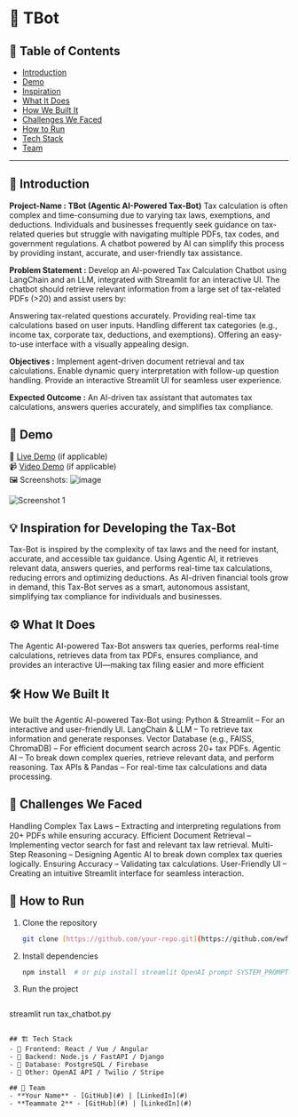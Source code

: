 # 🚀 TBot

## 📌 Table of Contents
- [Introduction](#introduction)
- [Demo](#demo)
- [Inspiration](#inspiration)
- [What It Does](#what-it-does)
- [How We Built It](#how-we-built-it)
- [Challenges We Faced](#challenges-we-faced)
- [How to Run](#how-to-run)
- [Tech Stack](#tech-stack)
- [Team](#team)

---

## 🎯 Introduction
**Project-Name : TBot (Agentic AI-Powered Tax-Bot)**
Tax calculation is often complex and time-consuming due to varying tax laws, exemptions, and deductions. Individuals and businesses frequently seek guidance on tax-related queries but struggle with navigating multiple PDFs, tax codes, and government regulations. A chatbot powered by AI can simplify this process by providing instant, accurate, and user-friendly tax assistance.

**Problem Statement :**
Develop an AI-powered Tax Calculation Chatbot using LangChain and an LLM, integrated with Streamlit for an interactive UI. The chatbot should retrieve relevant information from a large set of tax-related PDFs (>20) and assist users by:

Answering tax-related questions accurately.
Providing real-time tax calculations based on user inputs.
Handling different tax categories (e.g., income tax, corporate tax, deductions, and exemptions).
Offering an easy-to-use interface with a visually appealing design.

**Objectives :**
Implement agent-driven document retrieval and tax calculations.
Enable dynamic query interpretation with follow-up question handling.
Provide an interactive Streamlit UI for seamless user experience.

**Expected Outcome :**
An AI-driven tax assistant that automates tax calculations, answers queries accurately, and simplifies tax compliance.

## 🎥 Demo
🔗 [Live Demo](#) (if applicable)  
📹 [Video Demo](#) (if applicable)  
🖼️ Screenshots:
![image](https://github.com/user-attachments/assets/bdf599e6-a317-446f-976f-f5f223510ab9)


![Screenshot 1](link-to-image)

## 💡 Inspiration for Developing the Tax-Bot

Tax-Bot is inspired by the complexity of tax laws and the need for instant, accurate, and accessible tax guidance. Using Agentic AI, it retrieves relevant data, answers queries, and performs real-time tax calculations, reducing errors and optimizing deductions. As AI-driven financial tools grow in demand, this Tax-Bot serves as a smart, autonomous assistant, simplifying tax compliance for individuals and businesses.

## ⚙️ What It Does
The Agentic AI-powered Tax-Bot answers tax queries, performs real-time calculations, retrieves data from tax PDFs, ensures compliance, and provides an interactive UI—making tax filing easier and more efficient

## 🛠️ How We Built It
We built the Agentic AI-powered Tax-Bot using:
Python & Streamlit – For an interactive and user-friendly UI.
LangChain & LLM – To retrieve tax information and generate responses.
Vector Database (e.g., FAISS, ChromaDB) – For efficient document search across 20+ tax PDFs.
Agentic AI – To break down complex queries, retrieve relevant data, and perform reasoning.
Tax APIs & Pandas – For real-time tax calculations and data processing.

## 🚧 Challenges We Faced
Handling Complex Tax Laws – Extracting and interpreting regulations from 20+ PDFs while ensuring accuracy.
Efficient Document Retrieval – Implementing vector search for fast and relevant tax law retrieval.
Multi-Step Reasoning – Designing Agentic AI to break down complex tax queries logically.
Ensuring Accuracy – Validating tax calculations.
User-Friendly UI – Creating an intuitive Streamlit interface for seamless interaction.

## 🏃 How to Run
1. Clone the repository  
   ```sh
   git clone [https://github.com/your-repo.git](https://github.com/ewfx/gaipl-t-bot/)
   ```
2. Install dependencies  
   ```sh
   npm install  # or pip install streamlit OpenAI prompt SYSTEM_PROMPT config load_config_data
   ```
3. Run the project  
   ```sh
  streamlit run tax_chatbot.py
   ```

## 🏗️ Tech Stack
- 🔹 Frontend: React / Vue / Angular
- 🔹 Backend: Node.js / FastAPI / Django
- 🔹 Database: PostgreSQL / Firebase
- 🔹 Other: OpenAI API / Twilio / Stripe

## 👥 Team
- **Your Name** - [GitHub](#) | [LinkedIn](#)
- **Teammate 2** - [GitHub](#) | [LinkedIn](#)
